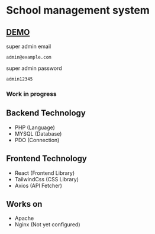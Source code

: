 # School management system

## [DEMO](http://school.triksy.xyz/)
super admin email 
```
admin@example.com
```
super admin password
```
admin12345
```

### Work in progress

## Backend Technology

- PHP (Language)
- MYSQL (Database)
- PDO (Connection)

## Frontend Technology

- React (Frontend Library)
- TailwindCss (CSS Library)
- Axios (API Fetcher)

## Works on

- Apache
- Nginx (Not yet configured)
